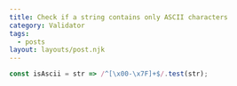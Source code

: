 ```yaml
---
title: Check if a string contains only ASCII characters
category: Validator
tags:
  - posts
layout: layouts/post.njk
---
```


```js
const isAscii = str => /^[\x00-\x7F]+$/.test(str);
```